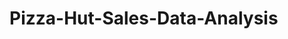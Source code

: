 # Pizza-Hut-Sales-Data-Analysis

[](https://github.com/vidhateshamal2000/Pizza-Hut-Sales-Data-Analysis/commit/fb17d3b506641f4110d912cc327ac7ba057907a3)
